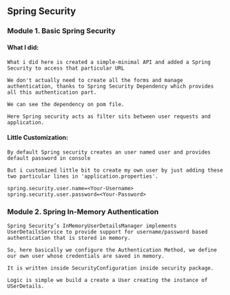 ## Spring Security

### Module 1. Basic Spring Security
#### What I did:
    What i did here is created a simple-minimal API and added a Spring Security to access that particular URL

    We don't actually need to create all the forms and manage authentication, thanks to Spring Security Dependency which provides all this authentication part.

    We can see the dependency on pom file.

    Here Spring security acts as filter sits between user requests and application.


#### Little Customization:
    By default Spring security creates an user named user and provides default password in console

    But i customized little bit to create my own user by just adding these two particular lines in 'application.properties'.

```
spring.security.user.name=<Your-Username>
spring.security.user.password=<Your-Password>
```

### Module 2. Spring In-Memory Authentication
    Spring Security’s InMemoryUserDetailsManager implements UserDetailsService to provide support for username/password based authentication that is stored in memory.

    So, here basically we configure the Authentication Method, we define our own user whose credentials are saved in memory.

    It is written inside SecurityConfiguration inside security package.

    Logic is simple we build a create a User creating the instance of USerDetails.

